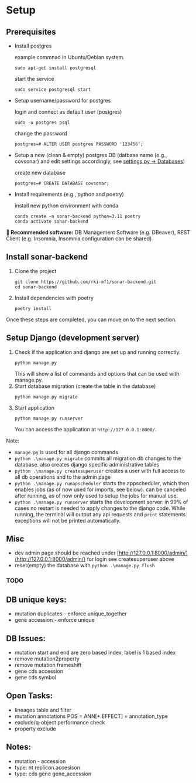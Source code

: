 # Setup

## Prerequisites

 - Install postgres

    example commnad in Ubuntu/Debian system.
    ```
    sudo apt-get install postgresql 
    ```
    start the service
    ```
    sudo service postgresql start
    ```
 - Setup username/password for postgres

    login and connect as default user (postgres)
    ```
    sudo -u postgres psql
    ```
    change the password
    ```
    postgres=# ALTER USER postgres PASSWORD '123456';
    ```

 - Setup a new (clean & empty) postgres DB (datbase name (e.g., covsonar) and edit settings accordingly, see [settings.py -> Databases](covsonar_backend/settings.py#L87))
    
    create new database
    ```
    postgres=# CREATE DATABASE covsonar;
    ```

 - Install requirements (e.g., python and poetry)

    install new python environment with conda
    ```
    conda create -n sonar-backend python=3.11 poetry
    conda activate sonar-backend
    ```
    
**🗿 Recommended software:** DB Management Software (e.g. DBeaver), REST Client (e.g. Insomnia, Insomnia configuration can be shared)

## Install sonar-backend

1. Clone the project
    ```
    git clone https://github.com/rki-mf1/sonar-backend.git
    cd sonar-backend
    ```
2. Install dependencies with poetry 
    ```
    poetry install
    ```

Once these steps are completed, you can move on to the next section.

## Setup Django (development server)

1. Check if the application and django are set up and running correctly.
    ```
    python manage.py 
    ```
    This will show a list of commands and options that can be used with manage.py.
2. Start database migration (create the table in the database)
    ```
    python manage.py migrate
    ```
3. Start application
    ```
    python manage.py runserver
    ```
    You can access the application at `http://127.0.0.1:8000/`.

Note:
 - `manage.py` is used for all django commands
 - `python .\manage.py migrate` commits all migration db changes to the database. also creates django specific administrative tables 
 - `python .\manage.py createsuperuser` creates a user with full access to all db operations and to the admin page
 - `python .\manage.py runapscheduler` starts the appscheduler, which then enables jobs (as of now used for imports, see below). can be canceled after running, as of now only used to setup the jobs for manual use.
 - `python .\manage.py runserver` starts the development server. in 99% of cases no restart is needed to apply changes to the django code. While running, the terminal will output any api requests and `print` statements. exceptions will not be printed automatically.

## Misc

 - dev admin page should be reached under [http://127.0.0.1:8000/admin/](http://127.0.0.1:8000/admin/) for login see createsuperuser above
 - reset(empty) the database with `python .\manage.py flush`

### TODO

## DB unique keys:
- mutation duplicates - enforce unique_together
- gene accession - enforce unique

## DB Issues:
- mutation start and end are zero based index, label is 1 based index
- remove mutation2property
- remove mutation frameshift
- gene cds accession
- gene cds symbol

## Open Tasks:
- lineages table and filter
- mutation annotations POS = ANN[*.EFFECT] = annotation_type
- exclude/q-object performance check
- property exclude


## Notes:
 - mutation - accession
 - type: nt replicon.accesison
 - type: cds gene gene_accession